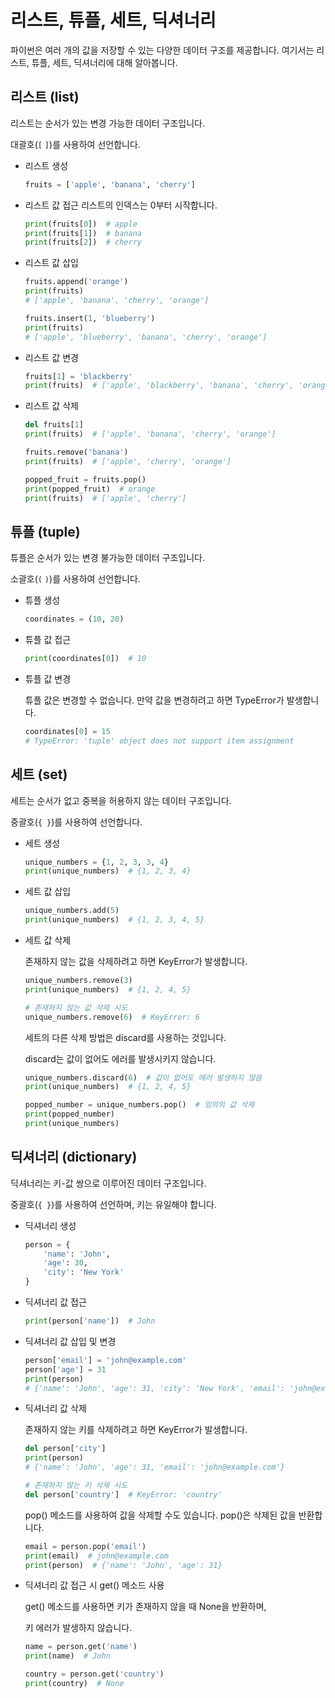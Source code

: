 # 리스트, 튜플, 세트, 딕셔너리

파이썬은 여러 개의 값을 저장할 수 있는 다양한 데이터 구조를 제공합니다. 여기서는 리스트, 튜플, 세트, 딕셔너리에 대해 알아봅니다.

## 리스트 (list)

리스트는 순서가 있는 변경 가능한 데이터 구조입니다. 

대괄호(`[` `]`)를 사용하여 선언합니다.

- 리스트 생성
    ```python
    fruits = ['apple', 'banana', 'cherry']
    ```

- 리스트 값 접근
    리스트의 인덱스는 0부터 시작합니다.
    ```python
    print(fruits[0])  # apple
    print(fruits[1])  # banana
    print(fruits[2])  # cherry
    ```

- 리스트 값 삽입
    ```python
    fruits.append('orange')
    print(fruits)  
    # ['apple', 'banana', 'cherry', 'orange']

    fruits.insert(1, 'blueberry')
    print(fruits)  
    # ['apple', 'blueberry', 'banana', 'cherry', 'orange']
    ```

- 리스트 값 변경
    ```python
    fruits[1] = 'blackberry'
    print(fruits)  # ['apple', 'blackberry', 'banana', 'cherry', 'orange']
    ```

- 리스트 값 삭제
    ```python
    del fruits[1]
    print(fruits)  # ['apple', 'banana', 'cherry', 'orange']

    fruits.remove('banana')
    print(fruits)  # ['apple', 'cherry', 'orange']

    popped_fruit = fruits.pop()
    print(popped_fruit)  # orange
    print(fruits)  # ['apple', 'cherry']
    ```


## 튜플 (tuple)

튜플은 순서가 있는 변경 불가능한 데이터 구조입니다. 

소괄호(`(` `)`)를 사용하여 선언합니다.

- 튜플 생성
    ```python
    coordinates = (10, 20)
    ```

- 튜플 값 접근
    ```python
    print(coordinates[0])  # 10
    ```

- 튜플 값 변경

    튜플 값은 변경할 수 없습니다. 만약 값을 변경하려고 하면 TypeError가 발생합니다.
    ```python
    coordinates[0] = 15
    # TypeError: 'tuple' object does not support item assignment
    ```

## 세트 (set)

세트는 순서가 없고 중복을 허용하지 않는 데이터 구조입니다. 

중괄호(`{ }`)를 사용하여 선언합니다.

- 세트 생성
    ```python
    unique_numbers = {1, 2, 3, 3, 4}
    print(unique_numbers)  # {1, 2, 3, 4}
    ```

- 세트 값 삽입
    ```python
    unique_numbers.add(5)
    print(unique_numbers)  # {1, 2, 3, 4, 5}
    ```

- 세트 값 삭제
    
    존재하지 않는 값을 삭제하려고 하면 KeyError가 발생합니다.

    ```python
    unique_numbers.remove(3)
    print(unique_numbers)  # {1, 2, 4, 5}

    # 존재하지 않는 값 삭제 시도
    unique_numbers.remove(6)  # KeyError: 6
    ```

    세트의 다른 삭제 방법은 discard를 사용하는 것입니다. 
    
    discard는 값이 없어도 에러를 발생시키지 않습니다.

    ```python
    unique_numbers.discard(6)  # 값이 없어도 에러 발생하지 않음
    print(unique_numbers)  # {1, 2, 4, 5}

    popped_number = unique_numbers.pop()  # 임의의 값 삭제
    print(popped_number)
    print(unique_numbers)
    ```

## 딕셔너리 (dictionary)

딕셔너리는 키-값 쌍으로 이루어진 데이터 구조입니다. 

중괄호(`{ }`)를 사용하여 선언하며, 키는 유일해야 합니다.

- 딕셔너리 생성
    ```python
    person = {
        'name': 'John',
        'age': 30,
        'city': 'New York'
    }
    ```

- 딕셔너리 값 접근
    ```python
    print(person['name'])  # John
    ```

- 딕셔너리 값 삽입 및 변경
    ```python
    person['email'] = 'john@example.com'
    person['age'] = 31
    print(person)
    # {'name': 'John', 'age': 31, 'city': 'New York', 'email': 'john@example.com'}
    ```

- 딕셔너리 값 삭제

    존재하지 않는 키를 삭제하려고 하면 KeyError가 발생합니다.
    ```python
    del person['city']
    print(person)
    # {'name': 'John', 'age': 31, 'email': 'john@example.com'}

    # 존재하지 않는 키 삭제 시도
    del person['country']  # KeyError: 'country'
    ```
    
    pop() 메소드를 사용하여 값을 삭제할 수도 있습니다. pop()은 삭제된 값을 반환합니다.
    ```python
    email = person.pop('email')
    print(email)  # john@example.com
    print(person)  # {'name': 'John', 'age': 31}
    ```
    
- 딕셔너리 값 접근 시 get() 메소드 사용
    
    get() 메소드를 사용하면 키가 존재하지 않을 때 None을 반환하며, 
    
    키 에러가 발생하지 않습니다.
    ```python
    name = person.get('name')
    print(name)  # John

    country = person.get('country')
    print(country)  # None
    ```
